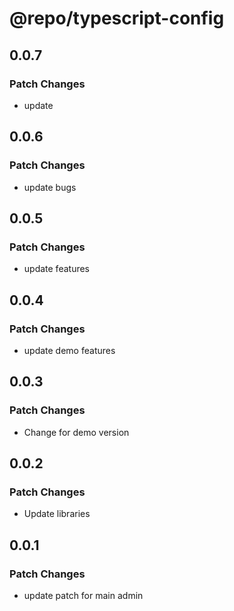 # @repo/typescript-config

## 0.0.7

### Patch Changes

- update

## 0.0.6

### Patch Changes

- update bugs

## 0.0.5

### Patch Changes

- update features

## 0.0.4

### Patch Changes

- update demo features

## 0.0.3

### Patch Changes

- Change for demo version

## 0.0.2

### Patch Changes

- Update libraries

## 0.0.1

### Patch Changes

- update patch for main admin
